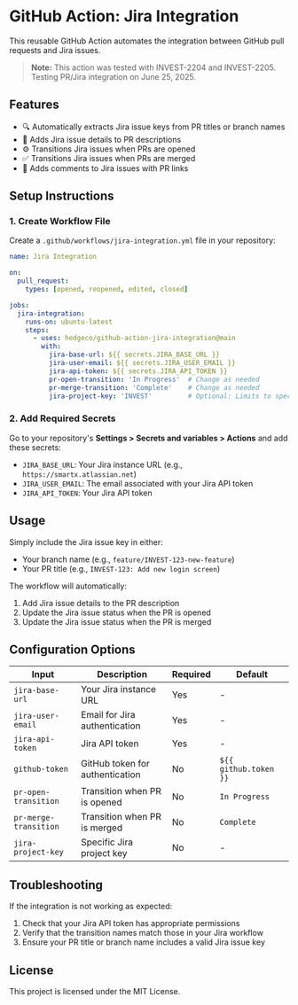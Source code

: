 # GitHub Action: Jira Integration

This reusable GitHub Action automates the integration between GitHub pull requests and Jira issues.

> **Note:** This action was tested with INVEST-2204 and INVEST-2205. Testing PR/Jira integration on June 25, 2025.

## Features

- 🔍 Automatically extracts Jira issue keys from PR titles or branch names
- 📝 Adds Jira issue details to PR descriptions
- ⚙️ Transitions Jira issues when PRs are opened
- ✅ Transitions Jira issues when PRs are merged
- 💬 Adds comments to Jira issues with PR links

## Setup Instructions

### 1. Create Workflow File

Create a `.github/workflows/jira-integration.yml` file in your repository:

```yaml
name: Jira Integration

on:
  pull_request:
    types: [opened, reopened, edited, closed]

jobs:
  jira-integration:
    runs-on: ubuntu-latest
    steps:
      - uses: hedgeco/github-action-jira-integration@main
        with:
          jira-base-url: ${{ secrets.JIRA_BASE_URL }}
          jira-user-email: ${{ secrets.JIRA_USER_EMAIL }}
          jira-api-token: ${{ secrets.JIRA_API_TOKEN }}
          pr-open-transition: 'In Progress'  # Change as needed
          pr-merge-transition: 'Complete'    # Change as needed
          jira-project-key: 'INVEST'         # Optional: Limits to specific project
```

### 2. Add Required Secrets

Go to your repository's **Settings > Secrets and variables > Actions** and add these secrets:

- `JIRA_BASE_URL`: Your Jira instance URL (e.g., `https://smartx.atlassian.net`)
- `JIRA_USER_EMAIL`: The email associated with your Jira API token
- `JIRA_API_TOKEN`: Your Jira API token

## Usage

Simply include the Jira issue key in either:
- Your branch name (e.g., `feature/INVEST-123-new-feature`)
- Your PR title (e.g., `INVEST-123: Add new login screen`)

The workflow will automatically:
1. Add Jira issue details to the PR description
2. Update the Jira issue status when the PR is opened
3. Update the Jira issue status when the PR is merged

## Configuration Options

| Input | Description | Required | Default |
|-------|-------------|---------|---------|
| `jira-base-url` | Your Jira instance URL | Yes | - |
| `jira-user-email` | Email for Jira authentication | Yes | - |
| `jira-api-token` | Jira API token | Yes | - |
| `github-token` | GitHub token for authentication | No | `${{ github.token }}` |
| `pr-open-transition` | Transition when PR is opened | No | `In Progress` |
| `pr-merge-transition` | Transition when PR is merged | No | `Complete` |
| `jira-project-key` | Specific Jira project key | No | - |

## Troubleshooting

If the integration is not working as expected:

1. Check that your Jira API token has appropriate permissions
2. Verify that the transition names match those in your Jira workflow
3. Ensure your PR title or branch name includes a valid Jira issue key

## License

This project is licensed under the MIT License.
